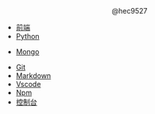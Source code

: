 <center>
 @hec9527
</center>

- [前端](md/fontend.md)
- [Python](md/python.md)
<!-- - [后端](md/backend.md) -->
- [Mongo](md/mongo.md)
<!-- - [Linux](md/linux.md) -->
- [Git](md/git.md)
- [Markdown](md/markdown.md)
- [Vscode](md/vscode.md)
- [Npm](md/npm.md)
- [控制台](md/console.md)